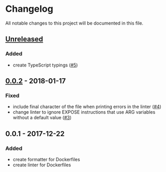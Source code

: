 # Changelog
All notable changes to this project will be documented in this file.

## [Unreleased]
### Added
- create TypeScript typings ([#5](https://github.com/rcjsuen/dockerfile-utils/issues/5))

## [0.0.2] - 2018-01-17
### Fixed
- include final character of the file when printing errors in the linter ([#4](https://github.com/rcjsuen/dockerfile-utils/issues/4))
- change linter to ignore EXPOSE instructions that use ARG variables without a default value ([#3](https://github.com/rcjsuen/dockerfile-utils/issues/3))

## 0.0.1 - 2017-12-22
### Added
- create formatter for Dockerfiles
- create linter for Dockerfiles

[Unreleased]: https://github.com/rcjsuen/dockerfile-utils/compare/v0.0.2...HEAD
[0.0.2]: https://github.com/rcjsuen/dockerfile-utils/compare/v0.0.1...v0.0.2

